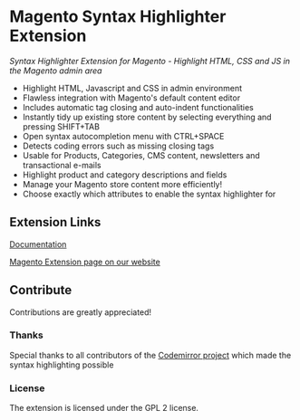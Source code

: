 # Magento Syntax Highlighter Extension

*Syntax Highlighter Extension for Magento - Highlight HTML, CSS and JS in the Magento admin area*

* Highlight HTML, Javascript and CSS in admin environment
* Flawless integration with Magento's default content editor
* Includes automatic tag closing and auto-indent functionalities
* Instantly tidy up existing store content by selecting everything and pressing SHIFT+TAB
* Open syntax autocompletion menu with CTRL+SPACE
* Detects coding errors such as missing closing tags
* Usable for Products, Categories, CMS content, newsletters and transactional e-mails
* Highlight product and category descriptions and fields
* Manage your Magento store content more efficiently!
* Choose exactly which attributes to enable the syntax highlighter for

## Extension Links
[Documentation](https://plugin.company/docs/magento-extensions/magento-syntax-highlighter-user-manual/)

[Magento Extension page on our website](https://plugin.company/magento-extensions/syntax-highlighter.html)

## Contribute
Contributions are greatly appreciated!

### Thanks
Special thanks to all contributors of the [Codemirror project](https://github.com/codemirror/codemirror) which made the syntax highlighting possible

### License
The extension is licensed under the GPL 2 license.
